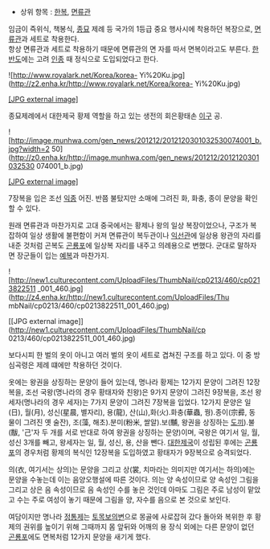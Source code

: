   * 상위 항목 : [한복](%ED%95%9C%EB%B3%B5.md), [면류관](%EB%A9%B4%EB%A5%98%EA%B4%80.md)  

임금이 즉위식, 책봉식, [종묘](%EC%A2%85%EB%AC%98.md) 제례 등 국가의 1등급 중요 행사시에 착용하던 복장으로,
[면류관](%EB%A9%B4%EB%A5%98%EA%B4%80.md)과 세트로 착용한다.  
항상 면류관과 세트로 착용하기 때문에 면류관의 면 자를 따서 면복이라고도 부른다.
[한반도](%ED%95%9C%EB%B0%98%EB%8F%84.md)에는 고려 [인종](%EC%9D%B8%EC%A2%85.md) 때
정식으로 도입되었다고 한다.

![http://www.royalark.net/Korea/korea-
Yi%20Ku.jpg](http://z2.enha.kr/http://www.royalark.net/Korea/korea-
Yi%20Ku.jpg)

[[JPG external image]](http://www.royalark.net/Korea/korea-Yi%20Ku.jpg)

  
종묘제례에서 대한제국 황제 역할을 하고 있는 생전의 회은황태손 [이구](%EC%9D%B4%EA%B5%AC.md) 공.

![http://image.munhwa.com/gen_news/201212/2012120301032530074001_b.jpg?width=2
50](http://z0.enha.kr/http://image.munhwa.com/gen_news/201212/2012120301032530
074001_b.jpg)

[[JPG external
image]](http://image.munhwa.com/gen_news/201212/2012120301032530074001_b.jpg)

  
7장복을 입은 조선 [익종](%EC%9D%B5%EC%A2%85.md) 어진. 반쯤 불탔지만 소매에 그려진 화, 화충, 종이 문양을
확인할 수 있다.

원래 면류관과 마찬가지로 고대 중국에서는 황제나 왕의 일상 복장이었으나, 구조가 복잡하여 일상 생활에 불편함이 커져 면류관이 복두관이나
[익선관](%EC%9D%B5%EC%84%A0%EA%B4%80.md)에 일상용 왕관의 자리를 내준 것처럼 곤복도
[곤룡포](%EA%B3%A4%EB%A3%A1%ED%8F%AC.md)에 일상복 자리를 내주고 의례용으로 변했다. 군대로 말하자면 장군들이
입는 [예복](%EC%98%88%EB%B3%B5.md)과 마찬가지.

![http://new1.culturecontent.com/UploadFiles/ThumbNail/cp0213/460/cp0213822511
_001_460.jpg](http://z4.enha.kr/http://new1.culturecontent.com/UploadFiles/Thu
mbNail/cp0213/460/cp0213822511_001_460.jpg)

[[JPG external image]](http://new1.culturecontent.com/UploadFiles/ThumbNail/cp
0213/460/cp0213822511_001_460.jpg)

  
보다시피 한 벌의 옷이 아니고 여러 벌의 옷이 세트로 겹쳐진 구조를 하고 있다. 이 중 방심곡령은 제례 떄에만 착용하던 것이다.

옷에는 왕권을 상징하는 문양이 들어 있는데, 명나라 황제는 12가지 문양이 그려진 12장복을, 조선 국왕(명나라의 경우 황태자와 친왕)은
9가지 문양이 그려진 9장복을, 조선 왕세자(명나라의 경우 세자)는 7가지 문양이 그려진 7장복을 입었다. 12가지 문양은 일(日),
월(月), 성신(星晨, 별자리), 용(龍), 산(山),화(火).화충(華蟲, 꿩).종이(宗彛, 동물이 그려진 옛 술잔), 조(藻,
해초).분미(粉米, 쌀알).보(黼, 왕권을 상징하는 [도끼](%EB%8F%84%EB%81%BC.md)).불(黻, '己'자 두 개를 서로
반대로 하여 왕권을 상징하는 문양)이며, 국왕은 여기서 일, 월, 성신 3개를 빼고, 왕세자는 일, 월, 성신, 용, 산을 뺀다.
[대한제국](%EB%8C%80%ED%95%9C%EC%A0%9C%EA%B5%AD.md)이 성립된 후에는
[곤룡포](%EA%B3%A4%EB%A3%A1%ED%8F%AC.md)의 경우처럼 황제의 복식인 12장복을 도입하였고 황태자가 9장복으로
승격되었다.

의(衣, 여기서는 상의)는 문양을 그리고 상(裳, 치마라는 의미지만 여기서는 하의)에는 문양을 수놓는데 이는 음양오행설에 따른 것이다. 의는
양 속성이므로 양 속성인 그림을 그리고 상은 음 속성이므로 음 속성인 수를 놓은 것인데 아마도 그림은 주로 남성이 맡았고 수는 주로 여성이
놓기 때문에 그림을 양, 자수를 음으로 본 것으로 보인다.

여담이지만 명나라 [정통제](%EC%A0%95%ED%86%B5%EC%A0%9C.md)는 [토목보의변](%ED%86%A0%EB%AA%A9%EB%B3%B4%EC%9D%98%20%EB%B3%80.md)으로 몽골에 사로잡혀 갔다 돌아와
복위한 후 황제의 권위를 높이기 위해 그때까지 몸 앞뒤와 어깨의 용 장식 외에는 다른 문양이 없던
[곤룡포](%EA%B3%A4%EB%A3%A1%ED%8F%AC.md)에도 면복처럼 12가지 문양을 새기게 했다.

